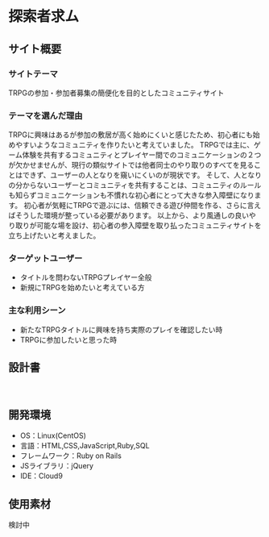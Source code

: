 # 探索者求ム

## サイト概要

### サイトテーマ
TRPGの参加・参加者募集の簡便化を目的としたコミュニティサイト

### テーマを選んだ理由
TRPGに興味はあるが参加の敷居が高く始めにくいと感じたため、初心者にも始めやすいようなコミュニティを作りたいと考えていました。
TRPGでは主に、ゲーム体験を共有するコミュニティとプレイヤー間でのコミュニケーションの２つが欠かせませんが、現行の類似サイトでは他者同士のやり取りのすべてを見ることはできず、ユーザーの人となりを窺いにくいのが現状です。
そして、人となりの分からないユーザーとコミュニティを共有することは、コミュニティのルールも知らずコミュニケーションも不慣れな初心者にとって大きな参入障壁になります。
初心者が気軽にTRPGで遊ぶには、信頼できる遊び仲間を作る、さらに言えばそうした環境が整っている必要があります。
以上から、より風通しの良いやり取りが可能な場を設け、初心者の参入障壁を取り払ったコミュニティサイトを立ち上げたいと考えました。

### ターゲットユーザー
- タイトルを問わないTRPGプレイヤー全般
- 新規にTRPGを始めたいと考えている方

### 主な利用シーン
- 新たなTRPGタイトルに興味を持ち実際のプレイを確認したい時
- TRPGに参加したいと思った時

## 設計書
<!--テーマを設定・提出する時点では不要です-->
​
## 開発環境
- OS：Linux(CentOS)
- 言語：HTML,CSS,JavaScript,Ruby,SQL
- フレームワーク：Ruby on Rails
- JSライブラリ：jQuery
- IDE：Cloud9
​
## 使用素材
検討中